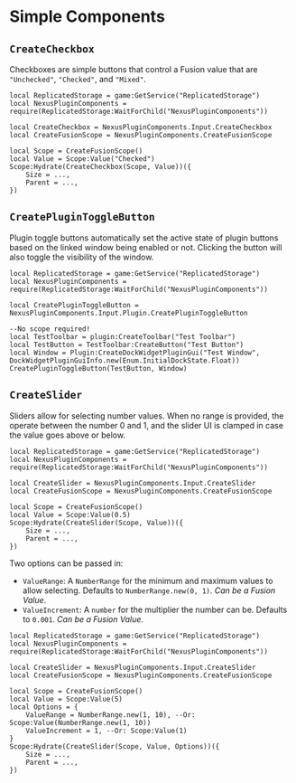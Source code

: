 # Simple Components
## `CreateCheckbox`
Checkboxes are simple buttons that control a Fusion value that are
`"Unchecked"`, `"Checked"`, and `"Mixed"`.

```luau
local ReplicatedStorage = game:GetService("ReplicatedStorage")
local NexusPluginComponents = require(ReplicatedStorage:WaitForChild("NexusPluginComponents"))

local CreateCheckbox = NexusPluginComponents.Input.CreateCheckbox
local CreateFusionScope = NexusPluginComponents.CreateFusionScope

local Scope = CreateFusionScope()
local Value = Scope:Value("Checked")
Scope:Hydrate(CreateCheckbox(Scope, Value))({
    Size = ...,
    Parent = ...,
})
```

## `CreatePluginToggleButton`
Plugin toggle buttons automatically set the active state of plugin
buttons based on the linked window being enabled or not. Clicking
the button will also toggle the visibility of the window.

```luau
local ReplicatedStorage = game:GetService("ReplicatedStorage")
local NexusPluginComponents = require(ReplicatedStorage:WaitForChild("NexusPluginComponents"))

local CreatePluginToggleButton = NexusPluginComponents.Input.Plugin.CreatePluginToggleButton

--No scope required!
local TestToolbar = plugin:CreateToolbar("Test Toolbar")
local TestButton = TestToolbar:CreateButton("Test Button")
local Window = Plugin:CreateDockWidgetPluginGui("Test Window", DockWidgetPluginGuiInfo.new(Enum.InitialDockState.Float))
CreatePluginToggleButton(TestButton, Window)
```

## `CreateSlider`
Sliders allow for selecting number values. When no range is provided,
the operate between the number 0 and 1, and the slider UI is
clamped in case the value goes above or below.

```luau
local ReplicatedStorage = game:GetService("ReplicatedStorage")
local NexusPluginComponents = require(ReplicatedStorage:WaitForChild("NexusPluginComponents"))

local CreateSlider = NexusPluginComponents.Input.CreateSlider
local CreateFusionScope = NexusPluginComponents.CreateFusionScope

local Scope = CreateFusionScope()
local Value = Scope:Value(0.5)
Scope:Hydrate(CreateSlider(Scope, Value))({
    Size = ...,
    Parent = ...,
})
```

Two options can be passed in:
- `ValueRange`: A `NumberRange` for the minimum and maximum values
  to allow selecting. Defaults to `NumberRange.new(0, 1)`.
  *Can be a Fusion Value*.
- `ValueIncrement`: A `number` for the multiplier the number can
  be. Defaults to `0.001`. *Can be a Fusion Value*.

```luau
local ReplicatedStorage = game:GetService("ReplicatedStorage")
local NexusPluginComponents = require(ReplicatedStorage:WaitForChild("NexusPluginComponents"))

local CreateSlider = NexusPluginComponents.Input.CreateSlider
local CreateFusionScope = NexusPluginComponents.CreateFusionScope

local Scope = CreateFusionScope()
local Value = Scope:Value(5)
local Options = {
    ValueRange = NumberRange.new(1, 10), --Or: Scope:Value(NumberRange.new(1, 10))
    ValueIncrement = 1, --Or: Scope:Value(1)
}
Scope:Hydrate(CreateSlider(Scope, Value, Options))({
    Size = ...,
    Parent = ...,
})
```